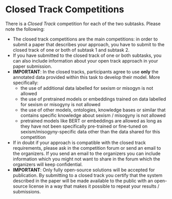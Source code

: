 # Closed Track Competitions

There is a _Closed Track_ competition for each of the two subtasks. Please note the following:

* The closed track competitions are the main competitions: in order to submit a paper that describes your approach, you have to submit to the closed track of 
  one or both of subtask 1 and subtask 2.
* If you have submitted to the closed track of one or both subtasks, you can also include information about your open track approach in your paper submission.
* **IMPORTANT**: In the closed tracks, participants agree to use **only** the annotated data provided within this task to develop their model. More specifically:
  * the use of additional data labelled for sexism or misogyn is not allowed
  * the use of pretrained models or embeddings trained on data labelled for sexism or misogyny is not allowed
  * the use of other models, ontologies, knowledge bases or similar that contains specific knowledge about sexism / misogyny is not allowed
  * pretrained models like BERT or embeddings are allowed as long as they have not been specifically pre-trained or fine-tuned on sexism/misogyny-specific data other than the data shared for this competition
* If in doubt if your approach is compatible with the closed track requirements, please ask in the competition forum or send an email to the 
  organizers. If you send an email to the organizers you can include information which you might not want to share in the forum which the organizers will 
  keep confidential. 
* **IMPORTANT**: Only fully open-source solutions will be accepted for publication. By submitting to a closed track you certify that the system described in the 
  paper will be made available to the public with an open-source license in a way that makes it possible to repeat your results / submissions. 
